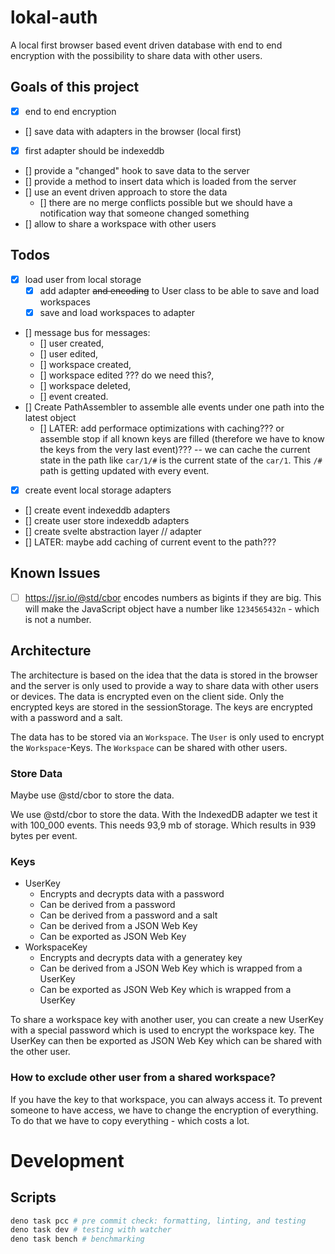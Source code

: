 # lokal-auth

A local first browser based event driven database with end to end encryption
with the possibility to share data with other users.

## Goals of this project

- [x] end to end encryption
- [] save data with adapters in the browser (local first)
- [x] first adapter should be indexeddb
- [] provide a "changed" hook to save data to the server
- [] provide a method to insert data which is loaded from the server
- [] use an event driven approach to store the data
  - [] there are no merge conflicts possible but we should have a notification
    way that someone changed something
- [] allow to share a workspace with other users

## Todos

- [x] load user from local storage
  - [x] add adapter ~~and encoding~~ to User class to be able to save and load
        workspaces
  - [x] save and load workspaces to adapter
- [] message bus for messages:
  - [] user created,
  - [] user edited,
  - [] workspace created,
  - [] workspace edited ??? do we need this?,
  - [] workspace deleted,
  - [] event created.
- [] Create PathAssembler to assemble alle events under one path into the latest
  object
  - [] LATER: add performace optimizations with caching??? or assemble stop if
    all known keys are filled (therefore we have to know the keys from the very
    last event)??? -- we can cache the current state in the path like `car/1/#`
    is the current state of the `car/1`. This `/#` path is getting updated with
    every event.
- [x] create event local storage adapters
- [] create event indexeddb adapters
- [] create user store indexeddb adapters
- [] create svelte abstraction layer // adapter
- [] LATER: maybe add caching of current event to the path???

## Known Issues

- [ ] https://jsr.io/@std/cbor encodes numbers as bigints if they are big. This
      will make the JavaScript object have a number like `1234565432n` - which
      is not a number.

## Architecture

The architecture is based on the idea that the data is stored in the browser and
the server is only used to provide a way to share data with other users or
devices. The data is encrypted even on the client side. Only the encrypted keys
are stored in the sessionStorage. The keys are encrypted with a password and a
salt.

The data has to be stored via an `Workspace`. The `User` is only used to encrypt
the `Workspace`-Keys. The `Workspace` can be shared with other users.

### Store Data

Maybe use @std/cbor to store the data.

We use @std/cbor to store the data. With the IndexedDB adapter we test it with
100_000 events. This needs 93,9 mb of storage. Which results in 939 bytes per
event.

### Keys

- UserKey
  - Encrypts and decrypts data with a password
  - Can be derived from a password
  - Can be derived from a password and a salt
  - Can be derived from a JSON Web Key
  - Can be exported as JSON Web Key
- WorkspaceKey
  - Encrypts and decrypts data with a generatey key
  - Can be derived from a JSON Web Key which is wrapped from a UserKey
  - Can be exported as JSON Web Key which is wrapped from a UserKey

To share a workspace key with another user, you can create a new UserKey with a
special password which is used to encrypt the workspace key. The UserKey can
then be exported as JSON Web Key which can be shared with the other user.

### How to exclude other user from a shared workspace?

If you have the key to that workspace, you can always access it. To prevent
someone to have access, we have to change the encryption of everything. To do
that we have to copy everything - which costs a lot.

# Development

## Scripts

```bash
deno task pcc # pre commit check: formatting, linting, and testing
deno task dev # testing with watcher
deno task bench # benchmarking
```
